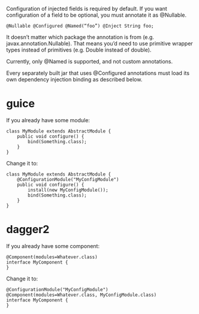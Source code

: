 Configuration of injected fields is required by default. If you want configuration of a field to be optional, you must annotate it as @Nullable.

	@Nullable @Configured @Named(“foo”) @Inject String foo;

It doesn’t matter which package the annotation is from (e.g. javax.annotation.Nullable). That means you’d need to use primitive wrapper types instead of primitives (e.g. Double instead of double).

Currently, only @Named is supported, and not custom annotations.

Every separately built jar that uses @Configured annotations must load its own dependency injection binding as described below.

# guice

If you already have some module:

	class MyModule extends AbstractModule {
		public void configure() {
			bind(Something.class);
		}
	}

Change it to:

	class MyModule extends AbstractModule {
		@ConfigurationModule("MyConfigModule")
		public void configure() {
			install(new MyConfigModule());
			bind(Something.class);
		}
	}

# dagger2

If you already have some component:

	@Component(modules=Whatever.class)
	interface MyComponent {
	}

Change it to:

	@ConfigurationModule("MyConfigModule")
	@Component(modules=Whatever.class, MyConfigModule.class)
	interface MyComponent {
	}
